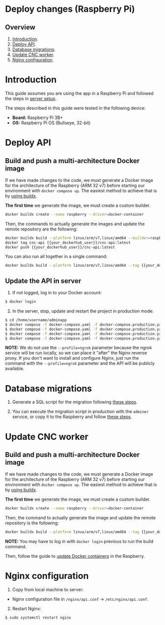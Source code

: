 # Deploy changes (Raspberry Pi)

## Overview

1. [Introduction](#introduction).
1. [Deploy API](#deploy-api).
1. [Database migrations](#database-migrations).
1. [Update CNC worker](#update-cnc-worker).
1. [Nginx configuration](#nginx-configuration).

# Introduction

This guide assumes you are using the app in a Raspberry Pi and followed the steps in [server setup](./server-setup.md).

The steps described in this guide were tested in the following device:
- **Board:** Raspberry Pi 3B+
- **OS:** Raspberry Pi OS (Bullseye, 32-bit)

# Deploy API

## Build and push a multi-architecture Docker image

If we have made changes to the code, we must generate a Docker image for the architecture of the Raspberry (ARM 32 v7) before starting our environment with `docker compose up`. The easiest method to achieve that is by [using buildx](https://docs.docker.com/build/building/multi-platform/#multiple-native-nodes).

**The first time** we generate the image, we must create a custom builder.

```bash
docker buildx create --name raspberry --driver=docker-container
```

Then, the commands to actually generate the images and update the remote repository are the following:

```bash
docker buildx build --platform linux/arm/v7,linux/amd64 --builder=raspberry --target production .
docker tag cnc-api {{your_dockerhub_user}}/cnc-api:latest
docker push {{your_dockerhub_user}}/cnc-api:latest
```

You can also run all together in a single command:

```bash
docker buildx build --platform linux/arm/v7,linux/amd64 --tag {{your_dockerhub_user}}/cnc-api:latest --builder=raspberry --target production --push .
```

## Update the API in server

1. If not logged, log in to your Docker account:
```bash
$ docker login
```

2. In the server, stop, update and restart the project in production mode:

```bash
$ cd /home/username/adminapp
$ docker compose -f docker-compose.yaml -f docker-compose.production.yaml stop
$ docker compose -f docker-compose.yaml -f docker-compose.production.yaml rm -f
$ docker compose -f docker-compose.yaml -f docker-compose.production.yaml pull
$ docker compose -f docker-compose.yaml -f docker-compose.production.yaml up -d
```

**NOTE:** We do not use the `--profile=ngrok` parameter because the ngrok service will be run locally, so we can place it "after" the Nginx reverse proxy. If you don't want to install and configure Nginx, just run the command with the `--profile=ngrok` parameter and the API will be publicly available.

# Database migrations

1. Generate a SQL script for the migration following [these steps](../../rpi/db-management.md#generate-sql-from-migrations-development).

2. You can execute the migration script in production with the `adminer` service, or copy it to the Raspberry and follow [these steps](../../rpi/db-management.md#execute-a-sql-script).

# Update CNC worker

## Build and push a multi-architecture Docker image

If we have made changes to the code, we must generate a Docker image for the architecture of the Raspberry (ARM 32 v7) before starting our environment with `docker compose up`. The easiest method to achieve that is by [using buildx](https://docs.docker.com/build/building/multi-platform/#multiple-native-nodes).

**The first time** we generate the image, we must create a custom builder.

```bash
docker buildx create --name raspberry --driver=docker-container
```

Then, the command to actually generate the image and update the remote repository is the following:

```bash
docker buildx build --platform linux/arm/v7,linux/amd64 --tag {{your_dockerhub_user}}/cnc-worker:latest --builder=raspberry --target production --file core/Dockerfile.worker --push core
```

**NOTE:** You may have to log in with `docker login` previous to run the build command.

Then, follow the guide to [update Docker containers](#update-the-api-in-server) in the Raspberry.

# Nginx configuration

1. Copy from local machine to server:

- Nginx configuration file in `/nginx/api.conf` -> `/etc/nginx/api.conf`.

2. Restart Nginx:

```bash
$ sudo systemctl restart nginx
```
